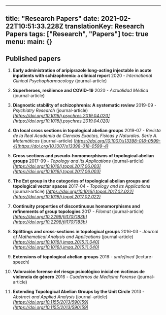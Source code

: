 
---
title: "Research Papers"
date: 2021-02-22T10:51:33.228Z
translationKey: Research Papers
tags: ["Research", "Papers"]
toc: true
menu:
    main: {}
---


    
## Published papers

1. **Early administration of aripiprazole long-acting injectable in acute inpatients with schizophrenia: a clinical report**
 2020 - *International Clinical Psychopharmacology*  (journal-article)

1. **Superheroes, resilience and COVID-19**
 2020 - *Actualidad Médica*  (journal-article)

1. **Diagnostic stability of schizophrenia: A systematic review**
 2019-09 - *Psychiatry Research*  (journal-article)
 *[https://doi.org/10.1016/j.psychres.2019.04.020](https://doi.org/10.1016/j.psychres.2019.04.020)*

1. **On local cross sections in topological abelian groups**
 2019-07 - *Revista de la Real Academia de Ciencias Exactas, Físicas y Naturales. Serie A. Matemáticas*  (journal-article)
 *[https://doi.org/10.1007/s13398-018-0599-4](https://doi.org/10.1007/s13398-018-0599-4)*

1. **Cross sections and pseudo-homomorphisms of topological abelian groups**
 2017-09 - *Topology and its Applications*  (journal-article)
 *[https://doi.org/10.1016/j.topol.2017.06.003](https://doi.org/10.1016/j.topol.2017.06.003)*

1. **The Ext group in the categories of topological abelian groups and topological vector spaces**
 2017-04 - *Topology and its Applications*  (journal-article)
 *[https://doi.org/10.1016/j.topol.2017.02.022](https://doi.org/10.1016/j.topol.2017.02.022)*

1. **Continuity properties of discontinuous homomorphisms and refinements of group topologies**
 2017 - *Filomat*  (journal-article)
 *[https://doi.org/10.2298/fil1707183b](https://doi.org/10.2298/fil1707183b)*

1. **Splittings and cross-sections in topological groups**
 2016-03 - *Journal of Mathematical Analysis and Applications*  (journal-article)
 *[https://doi.org/10.1016/j.jmaa.2015.11.040](https://doi.org/10.1016/j.jmaa.2015.11.040)*

1. **Extensions of topological abelian groups**
 2016 - *undefined*  (lecture-speech)

1. **Valoración forense del riesgo psicológico inicial en v́ıctimas de violencia de género**
 2016 - *Cuadernos de Medicina Forense*  (journal-article)

1. **Extending Topological Abelian Groups by the Unit Circle**
 2013 - *Abstract and Applied Analysis*  (journal-article)
 *[https://doi.org/10.1155/2013/590159](https://doi.org/10.1155/2013/590159)*